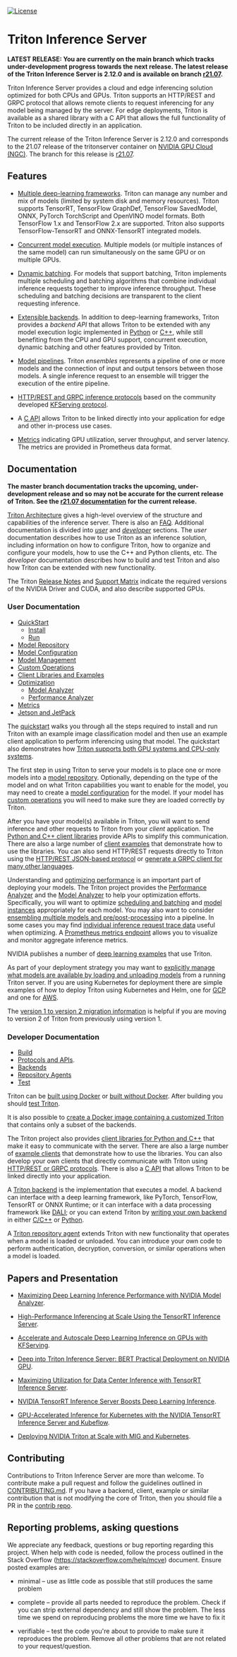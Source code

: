 <!--
# Copyright (c) 2018-2021, NVIDIA CORPORATION. All rights reserved.
#
# Redistribution and use in source and binary forms, with or without
# modification, are permitted provided that the following conditions
# are met:
#  * Redistributions of source code must retain the above copyright
#    notice, this list of conditions and the following disclaimer.
#  * Redistributions in binary form must reproduce the above copyright
#    notice, this list of conditions and the following disclaimer in the
#    documentation and/or other materials provided with the distribution.
#  * Neither the name of NVIDIA CORPORATION nor the names of its
#    contributors may be used to endorse or promote products derived
#    from this software without specific prior written permission.
#
# THIS SOFTWARE IS PROVIDED BY THE COPYRIGHT HOLDERS ``AS IS'' AND ANY
# EXPRESS OR IMPLIED WARRANTIES, INCLUDING, BUT NOT LIMITED TO, THE
# IMPLIED WARRANTIES OF MERCHANTABILITY AND FITNESS FOR A PARTICULAR
# PURPOSE ARE DISCLAIMED.  IN NO EVENT SHALL THE COPYRIGHT OWNER OR
# CONTRIBUTORS BE LIABLE FOR ANY DIRECT, INDIRECT, INCIDENTAL, SPECIAL,
# EXEMPLARY, OR CONSEQUENTIAL DAMAGES (INCLUDING, BUT NOT LIMITED TO,
# PROCUREMENT OF SUBSTITUTE GOODS OR SERVICES; LOSS OF USE, DATA, OR
# PROFITS; OR BUSINESS INTERRUPTION) HOWEVER CAUSED AND ON ANY THEORY
# OF LIABILITY, WHETHER IN CONTRACT, STRICT LIABILITY, OR TORT
# (INCLUDING NEGLIGENCE OR OTHERWISE) ARISING IN ANY WAY OUT OF THE USE
# OF THIS SOFTWARE, EVEN IF ADVISED OF THE POSSIBILITY OF SUCH DAMAGE.
-->

[![License](https://img.shields.io/badge/License-BSD3-lightgrey.svg)](https://opensource.org/licenses/BSD-3-Clause)

# Triton Inference Server

**LATEST RELEASE: You are currently on the main branch which tracks
under-development progress towards the next release. The latest
release of the Triton Inference Server is 2.12.0 and is available on
branch
[r21.07](https://github.com/triton-inference-server/server/tree/r21.07).**

Triton Inference Server provides a cloud and edge inferencing solution
optimized for both CPUs and GPUs. Triton supports an HTTP/REST and
GRPC protocol that allows remote clients to request inferencing for
any model being managed by the server. For edge deployments, Triton is
available as a shared library with a C API that allows the full
functionality of Triton to be included directly in an
application.

The current release of the Triton Inference Server is 2.12.0 and
corresponds to the 21.07 release of the tritonserver container on
[NVIDIA GPU Cloud (NGC)](https://ngc.nvidia.com). The branch for this
release is
[r21.07](https://github.com/triton-inference-server/server/tree/r21.07).

## Features

* [Multiple deep-learning
  frameworks](https://github.com/triton-inference-server/backend). Triton
  can manage any number and mix of models (limited by system disk and
  memory resources). Triton supports TensorRT, TensorFlow GraphDef,
  TensorFlow SavedModel, ONNX, PyTorch TorchScript and OpenVINO model
  formats. Both TensorFlow 1.x and TensorFlow 2.x are
  supported. Triton also supports TensorFlow-TensorRT and
  ONNX-TensorRT integrated models.

* [Concurrent model
  execution](docs/architecture.md#concurrent-model-execution). Multiple
  models (or multiple instances of the same model) can run
  simultaneously on the same GPU or on multiple GPUs.

* [Dynamic batching](docs/architecture.md#models-and-schedulers). For
  models that support batching, Triton implements multiple scheduling
  and batching algorithms that combine individual inference requests
  together to improve inference throughput. These scheduling and
  batching decisions are transparent to the client requesting
  inference.

* [Extensible
  backends](https://github.com/triton-inference-server/backend). In
  addition to deep-learning frameworks, Triton provides a *backend
  API* that allows Triton to be extended with any model execution
  logic implemented in
  [Python](https://github.com/triton-inference-server/python_backend)
  or
  [C++](https://github.com/triton-inference-server/backend/blob/main/README.md#triton-backend-api),
  while still benefiting from the CPU and GPU support, concurrent
  execution, dynamic batching and other features provided by Triton.

* [Model pipelines](docs/architecture.md#ensemble-models). Triton
  *ensembles* represents a pipeline of one or more models and the
  connection of input and output tensors between those models. A
  single inference request to an ensemble will trigger the execution
  of the entire pipeline.

* [HTTP/REST and GRPC inference
  protocols](docs/inference_protocols.md) based on the community
  developed [KFServing
  protocol](https://github.com/kubeflow/kfserving/tree/master/docs/predict-api/v2).

* A [C API](docs/inference_protocols.md#c-api) allows Triton to be
  linked directly into your application for edge and other in-process
  use cases.

* [Metrics](docs/metrics.md) indicating GPU utilization, server
  throughput, and server latency. The metrics are provided in
  Prometheus data format.

## Documentation

**The master branch documentation tracks the upcoming,
under-development release and so may not be accurate for the current
release of Triton. See the [r21.07
documentation](https://github.com/triton-inference-server/server/tree/r21.07#documentation)
for the current release.**

[Triton Architecture](docs/architecture.md) gives a high-level
overview of the structure and capabilities of the inference
server. There is also an [FAQ](docs/faq.md). Additional documentation
is divided into [*user*](#user-documentation) and
[*developer*](#developer-documentation) sections. The *user*
documentation describes how to use Triton as an inference solution,
including information on how to configure Triton, how to organize and
configure your models, how to use the C++ and Python clients, etc. The
*developer* documentation describes how to build and test Triton and
also how Triton can be extended with new functionality.

The Triton [Release
Notes](https://docs.nvidia.com/deeplearning/triton-inference-server/release-notes/index.html)
and [Support
Matrix](https://docs.nvidia.com/deeplearning/dgx/support-matrix/index.html)
indicate the required versions of the NVIDIA Driver and CUDA, and also
describe supported GPUs.

### User Documentation

- [QuickStart](docs/quickstart.md)
  - [Install](docs/quickstart.md#install-triton-docker-image)
  - [Run](docs/quickstart.md#run-triton)
- [Model Repository](docs/model_repository.md)
- [Model Configuration](docs/model_configuration.md)
- [Model Management](docs/model_management.md)
- [Custom Operations](docs/custom_operations.md)
- [Client Libraries and Examples](https://github.com/triton-inference-server/client)
- [Optimization](docs/optimization.md)
  - [Model Analyzer](docs/model_analyzer.md)
  - [Performance Analyzer](docs/perf_analyzer.md)
- [Metrics](docs/metrics.md)
- [Jetson and JetPack](docs/jetson.md)

The [quickstart](docs/quickstart.md) walks you through all the steps
required to install and run Triton with an example image
classification model and then use an example client application to
perform inferencing using that model. The quickstart also demonstrates
how [Triton supports both GPU systems and CPU-only
systems](docs/quickstart.md#run-triton).

The first step in using Triton to serve your models is to place one or
more models into a [model
repository](docs/model_repository.md). Optionally, depending on the type
of the model and on what Triton capabilities you want to enable for
the model, you may need to create a [model
configuration](docs/model_configuration.md) for the model.  If your
model has [custom operations](docs/custom_operations.md) you will need
to make sure they are loaded correctly by Triton.

After you have your model(s) available in Triton, you will want to
send inference and other requests to Triton from your *client*
application. The [Python and C++ client
libraries](https://github.com/triton-inference-server/client) provide
APIs to simplify this communication. There are also a large number of
[client examples](https://github.com/triton-inference-server/client)
that demonstrate how to use the libraries.  You can also send
HTTP/REST requests directly to Triton using the [HTTP/REST JSON-based
protocol](docs/inference_protocols.md#httprest-and-grpc-protocols) or
[generate a GRPC client for many other
languages](https://github.com/triton-inference-server/client).

Understanding and [optimizing performance](docs/optimization.md) is an
important part of deploying your models. The Triton project provides
the [Performance Analyzer](docs/perf_analyzer.md) and the [Model
Analyzer](docs/model_analyzer.md) to help your optimization
efforts. Specifically, you will want to optimize [scheduling and
batching](docs/architecture.md#models-and-schedulers) and [model
instances](docs/model_configuration.md#instance-groups) appropriately
for each model. You may also want to consider [ensembling multiple
models and pre/post-processing](docs/architecture.md#ensemble-models)
into a pipeline. In some cases you may find [individual inference
request trace data](docs/trace.md) useful when optimizing. A
[Prometheus metrics endpoint](docs/metrics.md) allows you to visualize
and monitor aggregate inference metrics.

NVIDIA publishes a number of [deep learning
examples](https://github.com/NVIDIA/DeepLearningExamples) that use
Triton.

As part of your deployment strategy you may want to [explicitly manage
what models are available by loading and unloading
models](docs/model_management.md) from a running Triton server. If you
are using Kubernetes for deployment there are simple examples of how
to deploy Triton using Kubernetes and Helm, one for
[GCP](deploy/gcp/README.md) and one for [AWS](deploy/aws/README.md).

The [version 1 to version 2 migration
information](docs/v1_to_v2.md) is helpful if you are moving to
version 2 of Triton from previously using version 1.

### Developer Documentation

- [Build](docs/build.md)
- [Protocols and APIs](docs/inference_protocols.md).
- [Backends](https://github.com/triton-inference-server/backend)
- [Repository Agents](docs/repository_agents.md)
- [Test](docs/test.md)

Triton can be [built using
Docker](docs/build.md#building-triton-with-docker) or [built without
Docker](docs/build.md#building-triton-without-docker). After building
you should [test Triton](docs/test.md).

It is also possible to [create a Docker image containing a customized
Triton](docs/compose.md) that contains only a subset of the backends.

The Triton project also provides [client libraries for Python and
C++](https://github.com/triton-inference-server/client) that make it
easy to communicate with the server. There are also a large number of
[example clients](https://github.com/triton-inference-server/client)
that demonstrate how to use the libraries. You can also develop your
own clients that directly communicate with Triton using [HTTP/REST or
GRPC protocols](docs/inference_protocols.md). There is also a [C
API](docs/inference_protocols.md) that allows Triton to be linked
directly into your application.

A [Triton backend](https://github.com/triton-inference-server/backend)
is the implementation that executes a model. A backend can interface
with a deep learning framework, like PyTorch, TensorFlow, TensorRT or
ONNX Runtime; or it can interface with a data processing framework
like [DALI](https://github.com/triton-inference-server/dali_backend);
or you can extend Triton by [writing your own
backend](https://github.com/triton-inference-server/backend) in either
[C/C++](https://github.com/triton-inference-server/backend/blob/main/README.md#triton-backend-api)
or
[Python](https://github.com/triton-inference-server/python_backend).

A [Triton repository agent](docs/repository_agents.md) extends Triton
with new functionality that operates when a model is loaded or
unloaded. You can introduce your own code to perform authentication,
decryption, conversion, or similar operations when a model is loaded.

## Papers and Presentation

* [Maximizing Deep Learning Inference Performance with NVIDIA Model
  Analyzer](https://developer.nvidia.com/blog/maximizing-deep-learning-inference-performance-with-nvidia-model-analyzer/).

* [High-Performance Inferencing at Scale Using the TensorRT Inference
  Server](https://developer.nvidia.com/gtc/2020/video/s22418).

* [Accelerate and Autoscale Deep Learning Inference on GPUs with
  KFServing](https://developer.nvidia.com/gtc/2020/video/s22459).

* [Deep into Triton Inference Server: BERT Practical Deployment on
  NVIDIA GPU](https://developer.nvidia.com/gtc/2020/video/s21736).

* [Maximizing Utilization for Data Center Inference with TensorRT
  Inference Server](https://on-demand-gtc.gputechconf.com/gtcnew/sessionview.php?sessionName=s9438-maximizing+utilization+for+data+center+inference+with+tensorrt+inference+server).

* [NVIDIA TensorRT Inference Server Boosts Deep Learning
  Inference](https://devblogs.nvidia.com/nvidia-serves-deep-learning-inference/).

* [GPU-Accelerated Inference for Kubernetes with the NVIDIA TensorRT
  Inference Server and
  Kubeflow](https://www.kubeflow.org/blog/nvidia_tensorrt/).
  
* [Deploying NVIDIA Triton at Scale with MIG and Kubernetes](https://developer.nvidia.com/blog/deploying-nvidia-triton-at-scale-with-mig-and-kubernetes/). 

## Contributing

Contributions to Triton Inference Server are more than welcome. To
contribute make a pull request and follow the guidelines outlined in
[CONTRIBUTING.md](CONTRIBUTING.md). If you have a backend, client,
example or similar contribution that is not modifying the core of
Triton, then you should file a PR in the [contrib
repo](https://github.com/triton-inference-server/contrib).

## Reporting problems, asking questions

We appreciate any feedback, questions or bug reporting regarding this
project. When help with code is needed, follow the process outlined in
the Stack Overflow (https://stackoverflow.com/help/mcve)
document. Ensure posted examples are:

* minimal – use as little code as possible that still produces the
  same problem

* complete – provide all parts needed to reproduce the problem. Check
  if you can strip external dependency and still show the problem. The
  less time we spend on reproducing problems the more time we have to
  fix it

* verifiable – test the code you're about to provide to make sure it
  reproduces the problem. Remove all other problems that are not
  related to your request/question.
